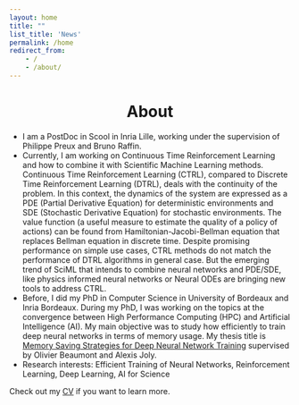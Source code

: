 ```yaml
---
layout: home
title: ""
list_title: 'News'
permalink: /home
redirect_from: 
    - /
    - /about/   
---
```

<h1 style="text-align: center;">About</h1>

- I am a PostDoc in Scool in Inria Lille, working under the supervision of Philippe Preux and Bruno Raffin. 
- Currently, I am working on Continuous Time Reinforcement Learning and how to combine it with Scientific Machine Learning methods. Continuous Time Reinforcement Learning (CTRL), compared to Discrete Time Reinforcement Learning (DTRL), deals with the continuity of the problem. In this context, the dynamics of the system are expressed as a PDE (Partial Derivative Equation) for deterministic environments and SDE (Stochastic Derivative Equation) for stochastic environments. The value function (a useful measure to estimate the quality of a policy of actions) can be found from Hamiltonian-Jacobi-Bellman equation that replaces Bellman equation in discrete time. Despite promising performance on simple use cases, CTRL methods do not match the performance of DTRL algorithms in general case. But the emerging trend of SciML that intends to combine neural networks and PDE/SDE, like physics informed neural networks or Neural ODEs are bringing new tools to address CTRL.
- Before, I did my PhD in Computer Science in University of Bordeaux and Inria Bordeaux. During my PhD, I was working on the topics at the convergence between High Performance Computing (HPC) and Artificial Intelligence (AI). My main objective was to study how efficiently to train deep neural networks in terms of memory usage. My thesis title is [Memory Saving Strategies for Deep Neural Network Training](https://www.theses.fr/2021BORD0335) supervised by Olivier Beaumont and Alexis Joly.
- Research interests: Efficient Training of Neural Networks, Reinforcement Learning, Deep Learning, AI for Science

Check out my [CV]({{site.url}}/assets/CV_AleShilova.pdf) if you want to learn more.
